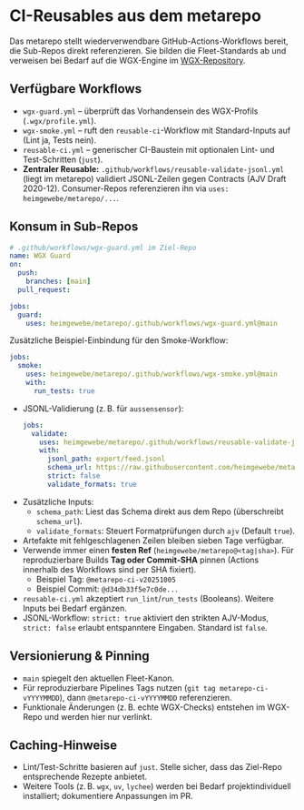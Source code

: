 # CI-Reusables aus dem metarepo

Das metarepo stellt wiederverwendbare GitHub-Actions-Workflows bereit,
die Sub-Repos direkt referenzieren. Sie bilden die Fleet-Standards ab und
verweisen bei Bedarf auf die WGX-Engine im [WGX-Repository](https://github.com/heimgewebe/wgx).

## Verfügbare Workflows
- `wgx-guard.yml` – überprüft das Vorhandensein des WGX-Profils (`.wgx/profile.yml`).
- `wgx-smoke.yml` – ruft den `reusable-ci`-Workflow mit Standard-Inputs auf (Lint ja, Tests nein).
- `reusable-ci.yml` – generischer CI-Baustein mit optionalen Lint- und Test-Schritten (`just`).
- **Zentraler Reusable:** `.github/workflows/reusable-validate-jsonl.yml` (liegt im metarepo) validiert JSONL-Zeilen gegen Contracts (AJV Draft 2020-12). Consumer-Repos referenzieren ihn via `uses: heimgewebe/metarepo/...`.

## Konsum in Sub-Repos
```yaml
# .github/workflows/wgx-guard.yml im Ziel-Repo
name: WGX Guard
on:
  push:
    branches: [main]
  pull_request:

jobs:
  guard:
    uses: heimgewebe/metarepo/.github/workflows/wgx-guard.yml@main
```

Zusätzliche Beispiel-Einbindung für den Smoke-Workflow:

```yaml
jobs:
  smoke:
    uses: heimgewebe/metarepo/.github/workflows/wgx-smoke.yml@main
    with:
      run_tests: true
```
- JSONL-Validierung (z. B. für `aussensensor`):
  ```yaml
  jobs:
    validate:
      uses: heimgewebe/metarepo/.github/workflows/reusable-validate-jsonl.yml@contracts-v1
      with:
        jsonl_path: export/feed.jsonl
        schema_url: https://raw.githubusercontent.com/heimgewebe/metarepo/contracts-v1/contracts/aussen.event.schema.json
        strict: false
        validate_formats: true
  ```
- Zusätzliche Inputs:
  - `schema_path`: Liest das Schema direkt aus dem Repo (überschreibt `schema_url`).
  - `validate_formats`: Steuert Formatprüfungen durch `ajv` (Default `true`).
- Artefakte mit fehlgeschlagenen Zeilen bleiben sieben Tage verfügbar.
- Verwende immer einen **festen Ref** (`heimgewebe/metarepo@<tag|sha>`). Für reproduzierbare Builds **Tag oder Commit-SHA** pinnen (Actions innerhalb des Workflows sind per SHA fixiert).
  - Beispiel Tag: `@metarepo-ci-v20251005`
  - Beispiel Commit: `@d34db33f5e7c0de...`
- `reusable-ci.yml` akzeptiert `run_lint`/`run_tests` (Booleans). Weitere Inputs bei Bedarf ergänzen.
- JSONL-Workflow: `strict: true` aktiviert den strikten AJV-Modus, `strict: false` erlaubt entspanntere Eingaben. Standard ist `false`.

## Versionierung & Pinning
- `main` spiegelt den aktuellen Fleet-Kanon.
- Für reproduzierbare Pipelines Tags nutzen (`git tag metarepo-ci-vYYYYMMDD`), dann `@metarepo-ci-vYYYYMMDD` referenzieren.
- Funktionale Änderungen (z. B. echte WGX-Checks) entstehen im WGX-Repo und werden hier nur verlinkt.

## Caching-Hinweise
- Lint/Test-Schritte basieren auf `just`. Stelle sicher, dass das Ziel-Repo entsprechende Rezepte anbietet.
- Weitere Tools (z. B. `wgx`, `uv`, `lychee`) werden bei Bedarf projektindividuell installiert; dokumentiere Anpassungen im PR.

